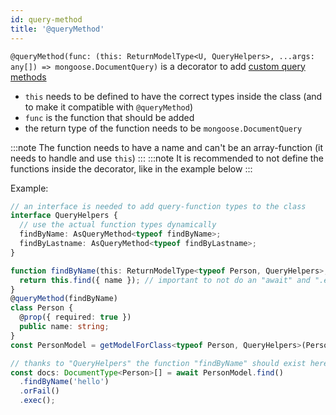 ```yaml
---
id: query-method
title: '@queryMethod'
---
```


`@queryMethod(func: (this: ReturnModelType<U, QueryHelpers>, ...args: any[]) => mongoose.DocumentQuery)` is a decorator to add [custom query methods](https://thecodebarbarian.com/mongoose-custom-query-methods)
- `this` needs to be defined to have the correct types inside the class (and to make it compatible with `@queryMethod`)
- `func` is the function that should be added
- the return type of the function needs to be `mongoose.DocumentQuery`

:::note
The function needs to have a name and can't be an array-function (it needs to handle and use `this`)
:::
:::note
It is recommended to not define the functions inside the decorator, like in the example below
:::

Example:

```ts
// an interface is needed to add query-function types to the class
interface QueryHelpers {
  // use the actual function types dynamically
  findByName: AsQueryMethod<typeof findByName>;
  findByLastname: AsQueryMethod<typeof findByLastname>;
}

function findByName(this: ReturnModelType<typeof Person, QueryHelpers>, name: string) {
  return this.find({ name }); // important to not do an "await" and ".exec"
}
@queryMethod(findByName)
class Person {
  @prop({ required: true })
  public name: string;
}
const PersonModel = getModelForClass<typeof Person, QueryHelpers>(Person);

// thanks to "QueryHelpers" the function "findByName" should exist here and return the correct type
const docs: DocumentType<Person>[] = await PersonModel.find()
  .findByName('hello')
  .orFail()
  .exec();
```
